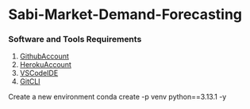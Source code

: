 # Sabi-Market-Demand-Forecasting
### Software and Tools Requirements
1. [GithubAccount](https://github.com)
2. [HerokuAccount](https://heroku.com)
3. [VSCodeIDE](https://code.visualstudio.com/)
4. [GitCLI](https://git-scm.com/)

Create a new environment
conda create -p venv python==3.13.1 -y